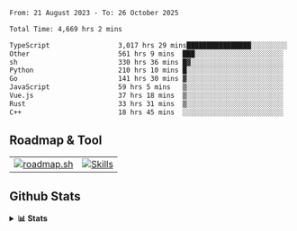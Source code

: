 <!--START_SECTION:waka-->

```txt
From: 21 August 2023 - To: 26 October 2025

Total Time: 4,669 hrs 2 mins

TypeScript                 3,017 hrs 29 mins████████████████░░░░░░░░░   64.63 %
Other                      561 hrs 9 mins  ███░░░░░░░░░░░░░░░░░░░░░░   12.02 %
sh                         330 hrs 36 mins █▓░░░░░░░░░░░░░░░░░░░░░░░   07.08 %
Python                     210 hrs 10 mins █░░░░░░░░░░░░░░░░░░░░░░░░   04.50 %
Go                         141 hrs 30 mins ▓░░░░░░░░░░░░░░░░░░░░░░░░   03.03 %
JavaScript                 59 hrs 5 mins   ▒░░░░░░░░░░░░░░░░░░░░░░░░   01.27 %
Vue.js                     37 hrs 18 mins  ▒░░░░░░░░░░░░░░░░░░░░░░░░   00.80 %
Rust                       33 hrs 31 mins  ▒░░░░░░░░░░░░░░░░░░░░░░░░   00.72 %
C++                        18 hrs 45 mins  ░░░░░░░░░░░░░░░░░░░░░░░░░   00.40 %
```

<!--END_SECTION:waka-->

## Roadmap & Tool
<table align="center">
  <tr>
    <td>
      <a href="https://roadmap.sh">
        <img src="https://roadmap.sh/card/tall/6505f3e78dfc79db2fff8e3e?variant=dark" alt="roadmap.sh" />
      </a>
    </td>
    <td>
      <a href="https://github.com/chaninlaw">
        <img src="https://skillicons.dev/icons?i=js,typescript,nodejs,nestjs,react,next,astro,html,css,tailwind,postgres,prisma,docker,git,rust,go&perline=7&theme=dark" alt="Skills" />
      </a>
    </td>
  </tr>
</table>

## Github Stats
<details close>
  <summary><b>📊 Stats</b></summary>
  <div align="center">
    
<picture>
  <source
    srcset="https://github-readme-stats.vercel.app/api?username=chaninlaw&show_icons=true&theme=dark"
    media="(prefers-color-scheme: dark)"
  />
  <source
    srcset="https://github-readme-stats.vercel.app/api?username=chaninlaw&show_icons=true"
    media="(prefers-color-scheme: light), (prefers-color-scheme: no-preference)"
  />
  <img src="https://github-readme-stats.vercel.app/api?username=chaninlaw&show_icons=true" />
</picture>
    
<picture>
  <source
    srcset="https://github-readme-stats.vercel.app/api/top-langs/?username=chaninlaw&layout=donut&theme=dark"
    media="(prefers-color-scheme: dark)"
  />
  <source
    srcset="https://github-readme-stats.vercel.app/api/top-langs/?username=chaninlaw&layout=donut"
    media="(prefers-color-scheme: light), (prefers-color-scheme: no-preference)"
  />
  <img src="https://github-readme-stats.vercel.app/api/top-langs/?username=chaninlaw&layout=donut" />
</picture>
    
  </div>
  
</details>

